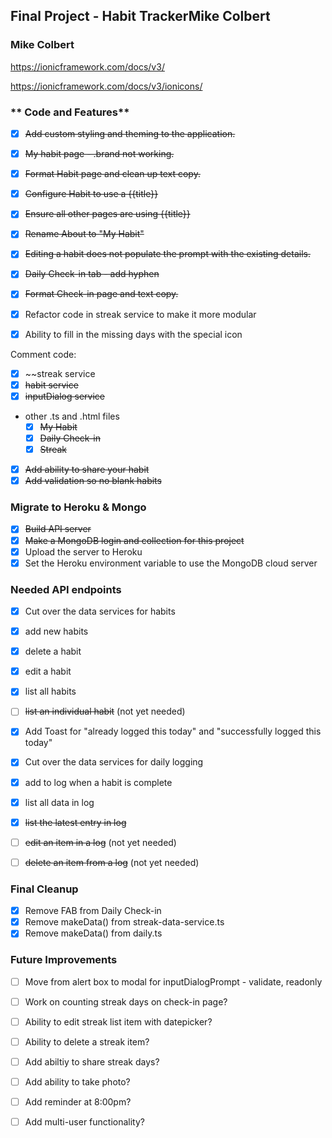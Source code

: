 ## Final Project - Habit TrackerMike Colbert
### Mike Colbert

https://ionicframework.com/docs/v3/

https://ionicframework.com/docs/v3/ionicons/

### ** Code and Features**
- [x] ~~Add custom styling and theming to the application.~~
- [x] ~~My habit page - .brand not working.~~
- [x] ~~Format Habit page and clean up text copy.~~
- [x] ~~Configure Habit to use a {{title}}~~
- [x] ~~Ensure all other pages are using {{title}}~~
- [x] ~~Rename About to "My Habit"~~
- [x] ~~Editing a habit does not populate the prompt with the existing details.~~
- [x] ~~Daily Check-in tab - add hyphen~~
- [x] ~~Format Check-in page and text copy.~~

- [x] Refactor code in streak service to make it more modular

- [x] Ability to fill in the missing days with the special icon

Comment code:
- [x] ~~streak service
- [x] ~~habit service~~
- [x] ~~inputDialog service~~
 - other .ts and .html files
   - [x] ~~My Habit~~
   - [x] ~~Daily Check-in~~
   - [x] ~~Streak~~

- [x] ~~Add ability to share your habit~~
- [x] ~~Add validation so no blank habits~~

### **Migrate to Heroku & Mongo**
- [x] ~~Build API server~~
- [x] ~~Make a MongoDB login and collection for this project~~
- [x] Upload the server to Heroku
- [x] Set the Heroku environment variable to use the MongoDB cloud server

### **Needed API endpoints**
- [x] Cut over the data services for habits
- [x] add new habits
- [x] delete a habit
- [x] edit a habit
- [x] list all habits
- [ ] ~~list an individual habit~~ (not yet needed)

- [x] Add Toast for "already logged this today" and "successfully logged this today"
- [x] Cut over the data services for daily logging
- [x] add to log when a habit is complete
- [x] list all data in log
- [x] ~~list the latest entry in log~~
- [ ] ~~edit an item in a log~~ (not yet needed)
- [ ] ~~delete an item from a log~~ (not yet needed)

### **Final Cleanup**
- [x] Remove FAB from Daily Check-in
- [x] Remove makeData() from streak-data-service.ts
- [x] Remove makeData() from daily.ts

### **Future Improvements**
- [ ] Move from alert box to modal for inputDialogPrompt - validate, readonly
- [ ] Work on counting streak days on check-in page?
- [ ] Ability to edit streak list item with datepicker?
- [ ] Ability to delete a streak item?

- [ ] Add abiltiy to share streak days?
- [ ] Add ability to take photo?
- [ ] Add reminder at 8:00pm?
- [ ] Add multi-user functionality? 
